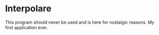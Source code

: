 # Interpolare

This program should never be used and is here for nostalgic reasons. My first application ever.
